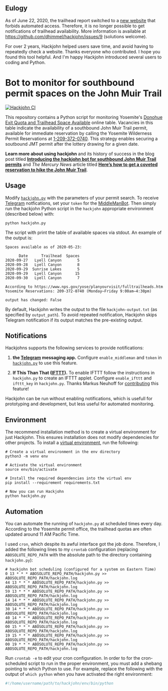 ## Eulogy

As of June 22, 2020, the trailhead report switched to a [new website](https://yosemite.org/planning-your-wilderness-permit/) that forbids automated access.
Therefore, it is no longer possible to get notifications of trailhead availability.
More information is available at <https://github.com/dhimmel/hackjohn/issues/9> (solutions welcome).

For over 2 years, Hackjohn helped users save time, and avoid having to repeatedly check a website.
Thanks everyone who contributed.
I hope you found this tool helpful.
And I'm happy Hackjohn introduced several users to coding and Python.

# Bot to monitor for southbound permit spaces on the John Muir Trail

[![Hackjohn CI](https://github.com/dhimmel/hackjohn/workflows/Hackjohn%20CI/badge.svg?branch=master)](https://github.com/dhimmel/hackjohn/actions)

This repository contains a Python script for monitoring Yosemite's [Donohue Exit Quota and Trailhead Space Available](https://www.nps.gov/yose/planyourvisit/fulltrailheads.htm) online table.
Vacancies in this table indicate the availability of a southbound John Muir Trail permit,
available for immediate reservation by calling the Yosemite Wilderness Permit Reservations at [1-209-372-0740](tel:1-209-372-0740).
This strategy enables securing a soutbound JMT permit after the lottery drawing for a given date.

**Learn more about using hackjohn** and its history of success in the blog post titled [**Introducing the hackjohn bot for southbound John Muir Trail permits**](https://hive.blog/@dhimmel/introducing-the-hackjohn-bot-for-southbound-john-muir-trail-permits) and _The Mercury News_ article titled [**Here’s how to get a coveted reservation to hike the John Muir Trail**](https://www.mercurynews.com/2019/04/22/heres-how-to-get-a-reservation-to-hike-the-john-muir-trail/ "Written by Lisa M. Krieger on April 22, 2019").

## Usage

Modify [`hackjohn.py`](hackjohn.py) with the parameters of your permit search.
To receive [Telegram](https://telegram.org/) notfications, set your `token` for the [MiddleManBot](https://github.com/n1try/telegram-middleman-bot).
Then simply run the hackjohn Python script in the `hackjohn` appropriate environment (described below) with:

```shell
python hackjohn.py
```

The script with print the table of available spaces via stdout.
An example of the output is:

```
Spaces available as of 2020-05-23:

      Date      Trailhead  Spaces
2020-09-27   Lyell Canyon       5
2020-09-28   Lyell Canyon       8
2020-09-29  Sunrise Lakes       5
2020-09-29   Lyell Canyon      15
2020-09-30   Lyell Canyon       7

According to https://www.nps.gov/yose/planyourvisit/fulltrailheads.htm
Yosemite Reservations: 209-372-0740 (Monday–Friday 9:00am–4:30pm)

output has changed: False
```

By default, Hackjohn writes the output to the file `hackjohn-output.txt` (as specified by `output_path`).
To avoid repeated notification, Hackjohn skips Telegram notification if its output matches the pre-existing output.

## Notifications

Hackjohns supports the following services to provide notifications:

1. **the [Telegram](https://telegram.org/) messaging app.**
   Configure `enable_middleman` and `token` in [`hackjohn.py`](hackjohn.py) to use this feature.

2. **If This Than That ([IFTTT](https://ifttt.com/)).**
   To enable IFTTT follow the instructions in `hackjohn.py` to create an IFTTT applet.
   Configure `enable_ifttt` and `ifttt_key` in `hackjohn.py`.
   Thanks Markus Neuhoff for [contributing](https://github.com/dhimmel/hackjohn/pull/4) this feature!

Hackjohn can be run without enabling notifications, which is usefull for prototyping and development, but less useful for automated monitoring.

## Environment

The recommend installation method is to create a virtual environment for just Hackjohn.
This ensures installation does not modify dependencies for other projects.
To install a [virtual environment](https://docs.python.org/3/tutorial/venv.html), run the following:

```shell
# Create a virtual environment in the env directory
python3 -m venv env

# Activate the virtual environment
source env/bin/activate

# Install the required dependencies into the virtual env
pip install --requirement requirements.txt

# Now you can run Hackjohn
python hackjohn.py
```

## Automation

You can automate the running of `hackjohn.py` at scheduled times every day.
According to the Yosemite permit office, the trailhead quotas are often updated around 11 AM Pacific Time.

I used `cron`, which despite its awful interface got the job done.
Therefore, I added the following lines to my `crontab` configuration (replacing `ABOSOLUTE_REPO_PATH` with the absolute path to the directory containing `hackjohn.py`):

```
# hackjohn bot scheduling (configured for a system on Eastern Time)
0 13 * * * ABOSOLUTE_REPO_PATH/hackjohn.py >> ABOSOLUTE_REPO_PATH/hackjohn.log
44 13 * * * ABOSOLUTE_REPO_PATH/hackjohn.py >> ABOSOLUTE_REPO_PATH/hackjohn.log
59 13 * * * ABOSOLUTE_REPO_PATH/hackjohn.py >> ABOSOLUTE_REPO_PATH/hackjohn.log
14 14 * * * ABOSOLUTE_REPO_PATH/hackjohn.py >> ABOSOLUTE_REPO_PATH/hackjohn.log
30 14 * * * ABOSOLUTE_REPO_PATH/hackjohn.py >> ABOSOLUTE_REPO_PATH/hackjohn.log
40 14 * * * ABOSOLUTE_REPO_PATH/hackjohn.py >> ABOSOLUTE_REPO_PATH/hackjohn.log
00 15 * * * ABOSOLUTE_REPO_PATH/hackjohn.py >> ABOSOLUTE_REPO_PATH/hackjohn.log
19 15 * * * ABOSOLUTE_REPO_PATH/hackjohn.py >> ABOSOLUTE_REPO_PATH/hackjohn.log
00 19 * * * ABOSOLUTE_REPO_PATH/hackjohn.py >> ABOSOLUTE_REPO_PATH/hackjohn.log
```

Run `crontab -e` to edit your cron configuration.
In order to for the cron-scheduled script to run in the proper environment, you must add a shebang pointing to which Python to use.
For example, replace the following with the output of `which python` when you have activated the right environment:

```python
#!/home/username/path/to/hackjohn/env/bin/python
```
